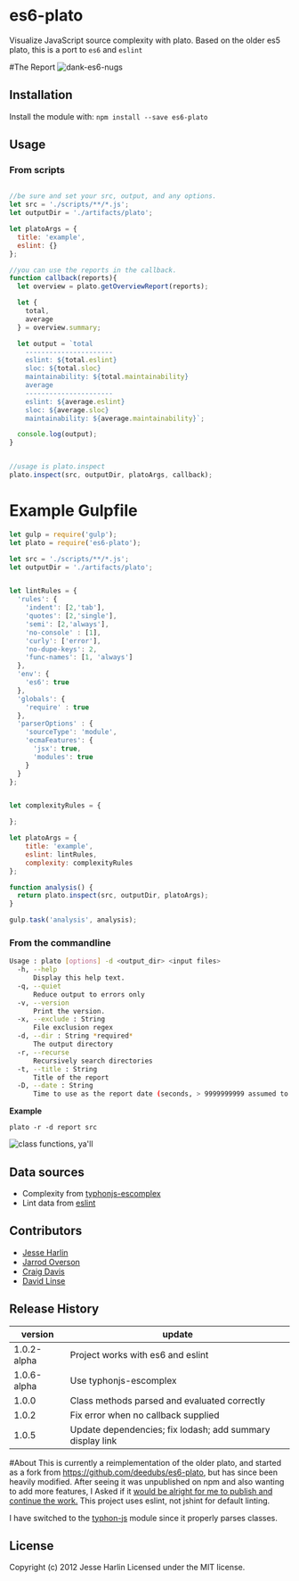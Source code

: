 


# es6-plato
Visualize JavaScript source complexity with plato.
Based on the older es5 plato, this is a port to `es6` and `eslint`

#The Report
![dank-es6-nugs](https://cloud.githubusercontent.com/assets/954596/18904556/3a81efea-8524-11e6-8588-ad8f5a51b001.PNG)

## Installation
Install the module with: `npm install --save es6-plato`

## Usage


### From scripts

```js

//be sure and set your src, output, and any options.
let src = './scripts/**/*.js';
let outputDir = './artifacts/plato';

let platoArgs = {
  title: 'example',
  eslint: {}
};

//you can use the reports in the callback.
function callback(reports){
  let overview = plato.getOverviewReport(reports);

  let {
    total,
    average
  } = overview.summary;

  let output = `total
    ----------------------
    eslint: ${total.eslint}
    sloc: ${total.sloc}
    maintainability: ${total.maintainability}
    average
    ----------------------
    eslint: ${average.eslint}
    sloc: ${average.sloc}
    maintainability: ${average.maintainability}`;

  console.log(output);
}


//usage is plato.inspect
plato.inspect(src, outputDir, platoArgs, callback);

```

# Example Gulpfile


```js
let gulp = require('gulp');
let plato = require('es6-plato');

let src = './scripts/**/*.js';
let outputDir = './artifacts/plato';


let lintRules = {
  'rules': {
    'indent': [2,'tab'],
    'quotes': [2,'single'],
    'semi': [2,'always'],
    'no-console' : [1],
    'curly': ['error'],
    'no-dupe-keys': 2,
    'func-names': [1, 'always']
  },
  'env': {
    'es6': true
  },
  'globals': {
    'require' : true
  },
  'parserOptions' : {
    'sourceType': 'module',
    'ecmaFeatures': {
      'jsx': true,
      'modules': true
    }
  }
};


let complexityRules = {

};

let platoArgs = {
    title: 'example',
    eslint: lintRules,
    complexity: complexityRules
};

function analysis() {
  return plato.inspect(src, outputDir, platoArgs);
}

gulp.task('analysis', analysis);

```


### From the commandline

```sh
Usage : plato [options] -d <output_dir> <input files>
  -h, --help
      Display this help text.
  -q, --quiet
      Reduce output to errors only
  -v, --version
      Print the version.
  -x, --exclude : String
      File exclusion regex
  -d, --dir : String *required*
      The output directory
  -r, --recurse
      Recursively search directories
  -t, --title : String
      Title of the report
  -D, --date : String
      Time to use as the report date (seconds, > 9999999999 assumed to be ms)
```

__Example__

```shell
plato -r -d report src
```

![class functions, ya'll](https://cloud.githubusercontent.com/assets/954596/18904476/d1a57302-8523-11e6-85df-b474be8c59a8.PNG)

## Data sources
  - Complexity from [typhonjs-escomplex](https://github.com/typhonjs-node-escomplex/typhonjs-escomplex)
  - Lint data from [eslint](http://eslint.org/)

## Contributors
  - [Jesse Harlin](https://github.com/the-simian)
  - [Jarrod Overson](https://github.com/jsoverson)
  - [Craig Davis](https://github.com/there4)
  - [David Linse](https://github.com/davidlinse)

## Release History
| version     | update |
|-------------|--------|
| 1.0.2-alpha | Project works with es6 and eslint |
| 1.0.6-alpha | Use typhonjs-escomplex |
| 1.0.0       | Class methods parsed and evaluated correctly |
| 1.0.2       | Fix error when no callback supplied |
| 1.0.5       | Update dependencies; fix lodash; add summary display link |

#About
This is currently a reimplementation of the older  plato, and started as a fork from https://github.com/deedubs/es6-plato, but has since been heavily modified.
After seeing it was unpublished on npm and also wanting to add more features, I Asked if it [would be alright for me to publish and continue the work.](https://github.com/deedubs/es6-plato/issues/4)
This project uses eslint, not jshint for default linting.

I have switched to the [typhon-js](https://github.com/typhonjs-node-escomplex/typhonjs-escomplex) module since it properly parses classes.

## License
Copyright (c) 2012 Jesse Harlin
Licensed under the MIT license.
